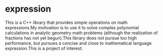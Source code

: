# expression
This is a C++ library that provides simple operations on math expressions.My motivation is to use it to solve complex polynomial calculations in analytic geometry math problems (although the realization of fractions has not yet begun).This library does not pursue too high performance, but pursues a concise and close to mathematical language expression.This is a project of interest.
